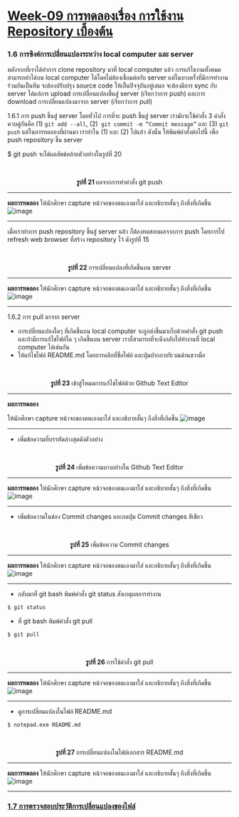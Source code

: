 # [Week-09  การทดลองเรื่อง การใช้งาน Repository เบื้องต้น](README.md)


### 1.6 การซิงค์การเปลี่ยนแปลงระหว่าง local computer และ server
หลังจากที่เราได้ทำการ  clone repository มาที่ local  computer แล้ว การแก้ไขงานทั้งหมด สามารถทำได้บน local computer ได้โดยไม่ต้องเชื่อมต่อกับ server แต่ในบางครั้งที่มีการทำงานร่วมกันเป็นทีม จะต้องปรับปรุง source code ให้เป็นปัจจุบันอยู่เสมอ จะต้องมีการ sync กับ server ได้แก่การ upload การเปลี่ยนแปลงขึ้นสู่ server (เรียกว่าการ push) และการ download การเปลี่ยนแปลงมาจาก server (เรียกว่าการ pull)

1.6.1 การ push ขึ้นสู่ server
โดยทั่วไป การที่จะ push ขึ้นสู่ server เรามักจะใช้คำสั่ง 3 คำสั่งควบคู่กันคือ (1) `git add --all`,  (2)` git commit -m “Commit message”` และ (3) `git push` แต่ในการทดลองที่ผ่านมา เราทำใน (1) และ (2) ไปแล้ว ดังนั้น ให้พิมพ์คำสั่งต่อไปนี้ เพื่อ push repository ขึ้น server

$ git push
จะได้ผลลัพธ์คล้ายตัวอย่างในรูปที่ 20

 
<p align="center"> <img  src="Pictures/Week09-Pic21.png" alt=""  ></p>
<p align="center"><br> <b> รูปที่ 21 </b>ผลจากการทำคำสั่ง git push

--- 
__ผลการทดลอง__
ให้นักศึกษา  capture  หน้าจอของตนเองมาใส่ และอธิบายสั้นๆ ถึงสิ่งที่เกิดขึ้น
![image](https://user-images.githubusercontent.com/115037574/196041499-c5551912-109a-4e0b-8c47-97af4530fff5.png)

---

เมื่อเราทำการ push repository ขึ้นสู่ server แล้ว ก็ต้องทดสอบผลจากการ push  โดยการไป refresh web browser ที่สร้าง repository ไว้ ดังรูปที่ 15

 
<p align="center"> <img  src="Pictures/Week09-Pic22.png" alt=""  ></p>
<p align="center"><br> <b> รูปที่ 22 </b>การเปลี่ยนแปลงที่เกิดขึ้นบน server


--- 
__ผลการทดลอง__
ให้นักศึกษา  capture  หน้าจอของตนเองมาใส่ และอธิบายสั้นๆ ถึงสิ่งที่เกิดขึ้น
![image](https://user-images.githubusercontent.com/115037574/196041532-e9de9e95-3d87-43f3-85d4-6ff299d6ba33.png)

---


1.6.2 การ pull มาจาก server
-	การเปลี่ยนแปลงใดๆ ที่เกิดขึ้นบน local computer จะถูกส่งขึ้นมาเก็บด้วยคำสั่ง git push และถ้ามีการแก้ไขไฟล์ใด ๆ เกิดขึ้นบน server เราก็สามารถที่จะดึงกลับไปทำงานที่ local computer ได้เช่นกัน 
-	ให้แก้ไขไฟล์ README.md โดยการคลิกที่ชื่อไฟล์ และปุ่มปากกาบริเวณด้านขวามือ

 
<p align="center"> <img  src="Pictures/Week09-Pic23.png" alt=""  ></p>
<p align="center"><br> <b> รูปที่ 23 </b>เข้าสู่โหมดการแก้ไขไฟล์ด้วย Github Text Editor

--- 
__ผลการทดลอง__
 
ให้นักศึกษา  capture  หน้าจอของตนเองมาใส่ และอธิบายสั้นๆ ถึงสิ่งที่เกิดขึ้น
![image](https://user-images.githubusercontent.com/115037574/196041681-cba051f0-eee9-424d-8f7b-e5257d5cb11b.png)

---


-	เพิ่มข้อความที่บรรทัดล่างสุดดังตัวอย่าง


 
<p align="center"> <img  src="Pictures/Week09-Pic24.png" alt=""  ></p>
<p align="center"><br> <b> รูปที่ 24 </b>เพิ่มข้อความบางอย่างใน Github Text Editor

--- 
__ผลการทดลอง__
ให้นักศึกษา  capture  หน้าจอของตนเองมาใส่ และอธิบายสั้นๆ ถึงสิ่งที่เกิดขึ้น
![image](https://user-images.githubusercontent.com/115037574/196041709-3b2ef669-ca66-404f-ae9a-401d9090a69c.png)

---


-	เพิ่มข้อความในช่อง Commit changes และกดปุ่ม Commit changes สีเขียว

 
<p align="center"> <img  src="Pictures/Week09-Pic25.png" alt=""  ></p>
<p align="center"><br> <b> รูปที่ 25 </b>เพิ่มข้อความ Commit changes

--- 
__ผลการทดลอง__
ให้นักศึกษา  capture  หน้าจอของตนเองมาใส่ และอธิบายสั้นๆ ถึงสิ่งที่เกิดขึ้น
![image](https://user-images.githubusercontent.com/115037574/196041756-18a1b27d-673e-4438-8f91-530ac650802d.png)

---


-	กลับมาที่ git bash พิมพ์คำสั่ง git status สังเกตุผลการทำงาน

```sh
$ git status
```
-	ที่ git bash พิมพ์คำสั่ง git pull 

```sh
$ git pull
```

 
<p align="center"> <img  src="Pictures/Week09-Pic26.png" alt=""  ></p>
<p align="center"><br> <b> รูปที่ 26 </b>การใช้คำสั่ง git pull

--- 
__ผลการทดลอง__
ให้นักศึกษา  capture  หน้าจอของตนเองมาใส่ และอธิบายสั้นๆ ถึงสิ่งที่เกิดขึ้น
![image](https://user-images.githubusercontent.com/115037574/196041857-d0b85710-763d-4b51-beed-d10f15d19cfe.png)

---


-	ดูการเปลี่ยนแปลงในไฟล์ README.md
``` sh
$ notepad.exe README.md
```
 
<p align="center"> <img  src="Pictures/Week09-Pic27.png" alt=""  ></p>
<p align="center"><br> <b> รูปที่ 27 </b></b>การเปลี่ยนแปลงในไฟล์เอกสาร  README.md

--- 
__ผลการทดลอง__
ให้นักศึกษา  capture  หน้าจอของตนเองมาใส่ และอธิบายสั้นๆ ถึงสิ่งที่เกิดขึ้น
![image](https://user-images.githubusercontent.com/115037574/196041896-2eefa90d-fd90-441c-b8a0-d685abfa469a.png)

---

### [1.7 การตรวจสอบประวัติการเปลี่ยนแปลงของไฟล์](5.Change-history.md)
